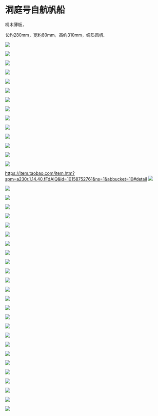 # 洞庭号自航帆船

桐木薄板，

长约280mm，宽约80mm，高约310mm，绸质风帆.


![](001.jpg)


![](002.jpg)


![](003.jpg)


![](004.jpg)


![](005.jpg)


![](006.jpg)


![](007.jpg)

![](008.jpg)

![](009.jpg)

![](010.jpg)

![](011.jpg)

![](012.jpg)

![](013.jpg)

![](014.jpg)


<https://item.taobao.com/item.htm?spm=a230r.1.14.40.fFdAIQ&id=10158752761&ns=1&abbucket=10#detail>
![](015.jpg)

![](016.jpg)

![](017.jpg)

![](018.jpg)

![](019.jpg)

![](020.jpg)

![](021.jpg)

![](022.jpg)

![](023.jpg)

![](024.jpg)

![](025.jpg)

![](026.jpg)

![](027.jpg)

![](028.jpg)

![](029.jpg)

![](030.jpg)

![](031.jpg)

![](032.jpg)

![](033.jpg)

![](034.jpg)

![](035.jpg)

![](036.jpg)

![](037.jpg)

![](038.jpg)

![](039.jpg)

![](040.jpg)